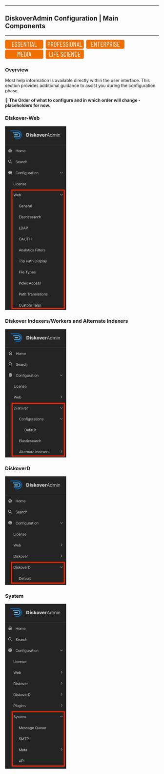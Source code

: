 ___
## DiskoverAdmin Configuration | Main Components
___

<img src="images/button_edition_essential.png" width="125">&nbsp;&nbsp;<img src="images/button_edition_professional.png" width="125">&nbsp;&nbsp;<img src="images/button_edition_enterprise.png" width="125">&nbsp;&nbsp;<img src="images/button_edition_media.png" width="125">&nbsp;&nbsp;<img src="images/button_edition_life_science.png" width="125">

### Overview

Most help information is available directly within the user interface. This section provides additional guidance to assist you during the configuration phase.

🚧 **The Order of what to configure and in which order will change - placeholders for now.**

### Diskover-Web

<img src="images/diskoveradmin_menu_web.png" width="200">

### Diskover Indexers/Workers and Alternate Indexers

<img src="images/diskoveradmin_menu_diskover.png" width="200">

### DiskoverD

<img src="images/diskoveradmin_menu_diskoverd.png" width="200">

### System

<img src="images/diskoveradmin_menu_system.png" width="200">

